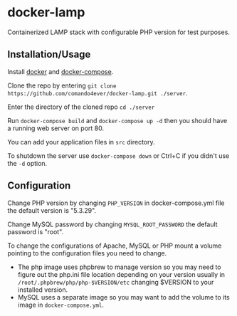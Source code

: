 # docker-lamp
Containerized LAMP stack with configurable PHP version for test purposes.

## Installation/Usage

Install [docker](https://www.docker.com/products/docker) and [docker-compose](https://docs.docker.com/compose/install/).

Clone the repo by entering `git clone https://github.com/comando4ever/docker-lamp.git ./server`.

Enter the directory of the cloned repo `cd ./server`

Run `docker-compose build` and `docker-compose up -d` then you should have a running web server on port 80.

You can add your application files in `src` directory.

To shutdown the server use `docker-compose down` or Ctrl+C if you didn't use the `-d` option.

## Configuration

Change PHP version by changing `PHP_VERSION` in docker-compose.yml file the default version is "5.3.29".

Change MySQL password by changing `MYSQL_ROOT_PASSWORD` the default password is "root".

To change the configurations of Apache, MySQL or PHP mount a volume pointing to the configuration files you need to change.

* The php image uses phpbrew to manage version so you may need to figure out the php.ini file location depending on your version usually in `/root/.phpbrew/php/php-$VERSION/etc` changing $VERSION to your installed version.
* MySQL uses a separate image so you may want to add the volume to its image in `docker-compose.yml`.
